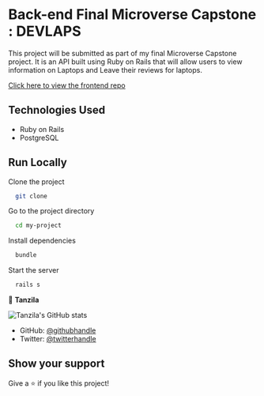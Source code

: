 # Back-end Final Microverse Capstone : DEVLAPS

This project will be submitted as part of my final Microverse Capstone project. It is an API built using Ruby on Rails that will allow users to view information on Laptops and Leave their reviews for laptops.

[Click here to view the frontend repo](https://github.com/tanzila-abedin/front-end-final-capstone.git)

## Technologies Used
- Ruby on Rails
- PostgreSQL

## Run Locally

Clone the project

```bash
  git clone 
```

Go to the project directory

```bash
  cd my-project
```

Install dependencies

```bash
  bundle
```

Start the server

```bash
  rails s
```

👤 **Tanzila**

![Tanzila's GitHub stats](https://github-readme-stats.vercel.app/api?username=tanzila-abedin&count_private=true&theme=dark&show_icons=true)

- GitHub: [@githubhandle](https://github.com/tanzila-abedin)
- Twitter: [@twitterhandle](https://twitter.com/TanzilaAbedin)

## Show your support
Give a ⭐️ if you like this project!